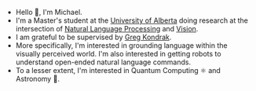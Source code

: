 - Hello 👋, I'm Michael. 
- I'm a Master's student at the [University of Alberta](https://www.ualberta.ca/computing-science/index.html) doing research at the intersection of [Natural Language Processing](https://en.wikipedia.org/wiki/Natural_language_processing) and [Vision](https://en.wikipedia.org/wiki/Computer_vision).
- I am grateful to be supervised by [Greg Kondrak](http://webdocs.cs.ualberta.ca/~kondrak/).
- More specifically, I'm interested in grounding language within the visually perceived world. I'm also interested in getting robots to understand open-ended natural language commands.
- To a lesser extent, I'm interested in Quantum Computing ⚛️ and Astronomy 🌌.
